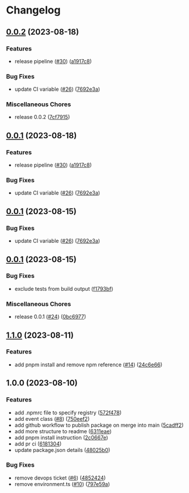 # Changelog

## [0.0.2](https://github.com/aleios-cloud/eventbridge-toolbox/compare/v0.0.1...v0.0.2) (2023-08-18)


### Features

* release pipeline ([#30](https://github.com/aleios-cloud/eventbridge-toolbox/issues/30)) ([a1917c8](https://github.com/aleios-cloud/eventbridge-toolbox/commit/a1917c89eb8b7b182338df2d472023c5d44c8d51))


### Bug Fixes

* update CI variable ([#26](https://github.com/aleios-cloud/eventbridge-toolbox/issues/26)) ([7692e3a](https://github.com/aleios-cloud/eventbridge-toolbox/commit/7692e3acfa262776e2792719f180187f1a37cced))


### Miscellaneous Chores

* release 0.0.2 ([7cf7915](https://github.com/aleios-cloud/eventbridge-toolbox/commit/7cf7915460705aa4fbf250d09054513c2655590f))

## [0.0.1](https://github.com/aleios-cloud/eventbridge-toolbox/compare/v0.0.1...v0.0.1) (2023-08-18)


### Features

* release pipeline ([#30](https://github.com/aleios-cloud/eventbridge-toolbox/issues/30)) ([a1917c8](https://github.com/aleios-cloud/eventbridge-toolbox/commit/a1917c89eb8b7b182338df2d472023c5d44c8d51))


### Bug Fixes

* update CI variable ([#26](https://github.com/aleios-cloud/eventbridge-toolbox/issues/26)) ([7692e3a](https://github.com/aleios-cloud/eventbridge-toolbox/commit/7692e3acfa262776e2792719f180187f1a37cced))

## [0.0.1](https://github.com/aleios-cloud/eventbridge-toolbox/compare/v0.0.1...v0.0.1) (2023-08-15)


### Bug Fixes

* update CI variable ([#26](https://github.com/aleios-cloud/eventbridge-toolbox/issues/26)) ([7692e3a](https://github.com/aleios-cloud/eventbridge-toolbox/commit/7692e3acfa262776e2792719f180187f1a37cced))

## [0.0.1](https://github.com/aleios-cloud/eventbridge-toolbox/compare/v1.1.0...v0.0.1) (2023-08-15)


### Bug Fixes

* exclude tests from build output ([f1793bf](https://github.com/aleios-cloud/eventbridge-toolbox/commit/f1793bfca592a67a256b4abdb339b80786fd68c3))


### Miscellaneous Chores

* release 0.0.1 ([#24](https://github.com/aleios-cloud/eventbridge-toolbox/issues/24)) ([0bc6977](https://github.com/aleios-cloud/eventbridge-toolbox/commit/0bc6977177820879c6c7e1fa19c0f268a4c908f4))

## [1.1.0](https://github.com/aleios-cloud/eventbridge-toolbox/compare/v1.0.0...v1.1.0) (2023-08-11)


### Features

* add pnpm install and remove npm reference ([#14](https://github.com/aleios-cloud/eventbridge-toolbox/issues/14)) ([24c6e66](https://github.com/aleios-cloud/eventbridge-toolbox/commit/24c6e667a269bf1f8c2efda203f889bfae20de17))

## 1.0.0 (2023-08-10)


### Features

* add .npmrc file to specify registry ([572f478](https://github.com/aleios-cloud/eventbridge-toolbox/commit/572f478eb2b606e763852661955a8de5fc8cea15))
* add event class ([#8](https://github.com/aleios-cloud/eventbridge-toolbox/issues/8)) ([750eef2](https://github.com/aleios-cloud/eventbridge-toolbox/commit/750eef2c12d0d72b12b6faf73296f0eebcae5415))
* add github workflow to publish package on merge into main ([5cadff2](https://github.com/aleios-cloud/eventbridge-toolbox/commit/5cadff221ae2aeb3d175a3c4e01bdcf5ac916cc1))
* add more structure to readme ([6311eae](https://github.com/aleios-cloud/eventbridge-toolbox/commit/6311eaed016f124f1693aec3a1d9311cb8f23faa))
* add pnpm install instruction ([2c0667e](https://github.com/aleios-cloud/eventbridge-toolbox/commit/2c0667e308e91469a925a20889b9e1f3abeda45b))
* add pr ci ([6181304](https://github.com/aleios-cloud/eventbridge-toolbox/commit/6181304bc2d66303f135a21eb1d8710ac94d69ae))
* update package.json details ([48025b0](https://github.com/aleios-cloud/eventbridge-toolbox/commit/48025b0250ac9583474e6304d746b4189e26d679))


### Bug Fixes

* remove devops ticket ([#6](https://github.com/aleios-cloud/eventbridge-toolbox/issues/6)) ([4852424](https://github.com/aleios-cloud/eventbridge-toolbox/commit/4852424ff7361358d99483a5a426be19ae467cfc))
* remove environment.ts ([#10](https://github.com/aleios-cloud/eventbridge-toolbox/issues/10)) ([797e59a](https://github.com/aleios-cloud/eventbridge-toolbox/commit/797e59aee92f42958b3d51e41b50fcce9ce9050a))

